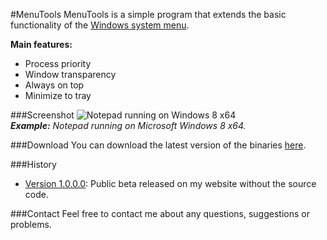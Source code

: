 #MenuTools
MenuTools is a simple program that extends the basic functionality of the [Windows system menu](http://en.wikipedia.org/wiki/Common_menus_in_Microsoft_Windows#System_menu).

**Main features:**
* Process priority
* Window transparency
* Always on top
* Minimize to tray

###Screenshot
![Notepad running on Windows 8 x64](http://www.navossoc.com/wp-content/uploads/2013/03/menutools-notepad.png)<br />
_**Example:** Notepad running on Microsoft Windows 8 x64._

###Download
You can download the latest version of the binaries [here](https://github.com/navossoc/MenuTools/releases).


###History
- [Version 1.0.0.0](https://github.com/navossoc/MenuTools/releases/tag/1.0.0.0): Public beta released on my website without the source code.

###Contact
Feel free to contact me about any questions, suggestions or problems.
